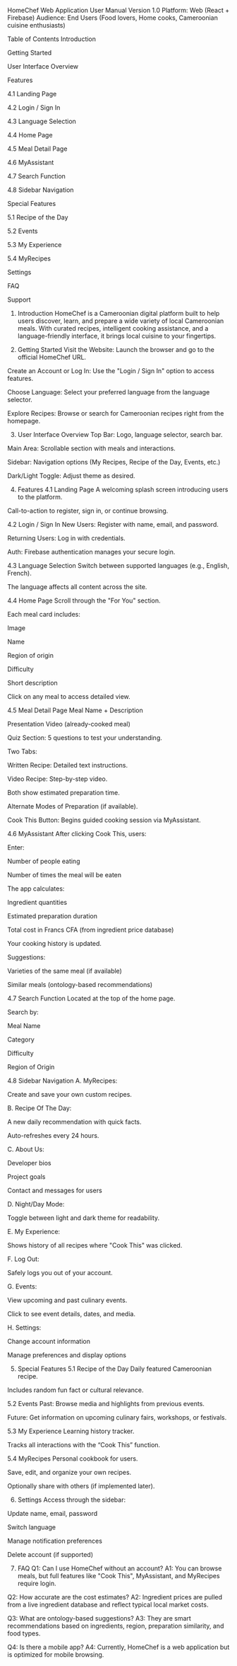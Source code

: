 HomeChef Web Application
User Manual
Version 1.0
Platform: Web (React + Firebase)
Audience: End Users (Food lovers, Home cooks, Cameroonian cuisine enthusiasts)

Table of Contents
Introduction

Getting Started

User Interface Overview

Features

4.1 Landing Page

4.2 Login / Sign In

4.3 Language Selection

4.4 Home Page

4.5 Meal Detail Page

4.6 MyAssistant

4.7 Search Function

4.8 Sidebar Navigation

Special Features

5.1 Recipe of the Day

5.2 Events

5.3 My Experience

5.4 MyRecipes

Settings

FAQ

Support

1. Introduction
   HomeChef is a Cameroonian digital platform built to help users discover, learn, and prepare a wide variety of local Cameroonian meals. With curated recipes, intelligent cooking assistance, and a language-friendly interface, it brings local cuisine to your fingertips.

2. Getting Started
   Visit the Website: Launch the browser and go to the official HomeChef URL.

Create an Account or Log In: Use the "Login / Sign In" option to access features.

Choose Language: Select your preferred language from the language selector.

Explore Recipes: Browse or search for Cameroonian recipes right from the homepage.

3. User Interface Overview
   Top Bar: Logo, language selector, search bar.

Main Area: Scrollable section with meals and interactions.

Sidebar: Navigation options (My Recipes, Recipe of the Day, Events, etc.)

Dark/Light Toggle: Adjust theme as desired.

4. Features
   4.1 Landing Page
   A welcoming splash screen introducing users to the platform.

Call-to-action to register, sign in, or continue browsing.

4.2 Login / Sign In
New Users: Register with name, email, and password.

Returning Users: Log in with credentials.

Auth: Firebase authentication manages your secure login.

4.3 Language Selection
Switch between supported languages (e.g., English, French).

The language affects all content across the site.

4.4 Home Page
Scroll through the "For You" section.

Each meal card includes:

Image

Name

Region of origin

Difficulty

Short description

Click on any meal to access detailed view.

4.5 Meal Detail Page
Meal Name + Description

Presentation Video (already-cooked meal)

Quiz Section: 5 questions to test your understanding.

Two Tabs:

Written Recipe: Detailed text instructions.

Video Recipe: Step-by-step video.

Both show estimated preparation time.

Alternate Modes of Preparation (if available).

Cook This Button: Begins guided cooking session via MyAssistant.

4.6 MyAssistant
After clicking Cook This, users:

Enter:

Number of people eating

Number of times the meal will be eaten

The app calculates:

Ingredient quantities

Estimated preparation duration

Total cost in Francs CFA (from ingredient price database)

Your cooking history is updated.

Suggestions:

Varieties of the same meal (if available)

Similar meals (ontology-based recommendations)

4.7 Search Function
Located at the top of the home page.

Search by:

Meal Name

Category

Difficulty

Region of Origin

4.8 Sidebar Navigation
A. MyRecipes:

Create and save your own custom recipes.

B. Recipe Of The Day:

A new daily recommendation with quick facts.

Auto-refreshes every 24 hours.

C. About Us:

Developer bios

Project goals

Contact and messages for users

D. Night/Day Mode:

Toggle between light and dark theme for readability.

E. My Experience:

Shows history of all recipes where "Cook This" was clicked.

F. Log Out:

Safely logs you out of your account.

G. Events:

View upcoming and past culinary events.

Click to see event details, dates, and media.

H. Settings:

Change account information

Manage preferences and display options

5. Special Features
   5.1 Recipe of the Day
   Daily featured Cameroonian recipe.

Includes random fun fact or cultural relevance.

5.2 Events
Past: Browse media and highlights from previous events.

Future: Get information on upcoming culinary fairs, workshops, or festivals.

5.3 My Experience
Learning history tracker.

Tracks all interactions with the “Cook This” function.

5.4 MyRecipes
Personal cookbook for users.

Save, edit, and organize your own recipes.

Optionally share with others (if implemented later).

6. Settings
   Access through the sidebar:

Update name, email, password

Switch language

Manage notification preferences

Delete account (if supported)

7. FAQ
   Q1: Can I use HomeChef without an account?
   A1: You can browse meals, but full features like "Cook This", MyAssistant, and MyRecipes require login.

Q2: How accurate are the cost estimates?
A2: Ingredient prices are pulled from a live ingredient database and reflect typical local market costs.

Q3: What are ontology-based suggestions?
A3: They are smart recommendations based on ingredients, region, preparation similarity, and food types.

Q4: Is there a mobile app?
A4: Currently, HomeChef is a web application but is optimized for mobile browsing.
